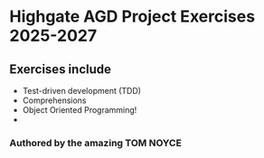 # Highgate AGD Project Exercises 2025-2027

## Exercises include
- Test-driven development (TDD)
- Comprehensions
- Object Oriented Programming!
- 

### Authored by the amazing TOM NOYCE